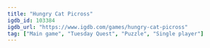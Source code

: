 ```yaml
---
title: "Hungry Cat Picross"
igdb_id: 103384
igdb_url: "https://www.igdb.com/games/hungry-cat-picross"
tag: ["Main game", "Tuesday Quest", "Puzzle", "Single player"]
---
```

